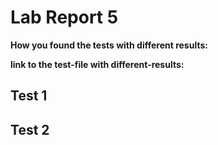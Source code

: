 # Lab Report 5

__How you found the tests with different results:__


__link to the test-file with different-results:__


## Test 1


## Test 2
